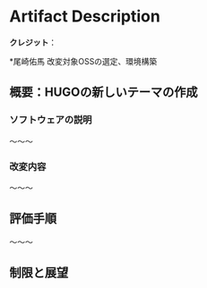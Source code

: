 # Artifact Description

**クレジット**：

*尾崎佑馬 改変対象OSSの選定、環境構築

## 概要：HUGOの新しいテーマの作成

### ソフトウェアの説明

～～～

### 改変内容

～～～

## 評価手順

～～～

## 制限と展望
